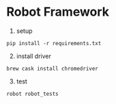 # Robot Framework

1. setup

```
pip install -r requirements.txt
```

2. install driver

```
brew cask install chromedriver
```

3. test

```
robot robot_tests
```
